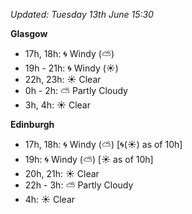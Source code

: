 *Updated: Tuesday 13th June 15:30*

**Glasgow**

* 17h, 18h: :cyclone: Windy (:partly_sunny:)
* 19h - 21h: :cyclone: Windy (:sunny:)
* 22h, 23h: :sunny: Clear
* 0h - 2h: :partly_sunny: Partly Cloudy
* 3h, 4h: :sunny: Clear

**Edinburgh**

* 17h, 18h: :cyclone: Windy (:partly_sunny:) [:cyclone:(:sunny:) as of 10h]
* 19h: :cyclone: Windy (:partly_sunny:) [:sunny: as of 10h]
* 20h, 21h: :sunny: Clear
* 22h - 3h: :partly_sunny: Partly Cloudy
* 4h: :sunny: Clear

